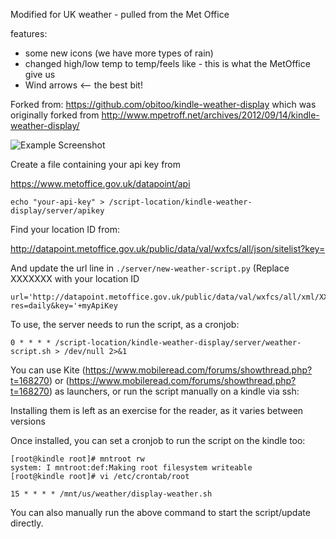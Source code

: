 Modified for UK weather - pulled from the Met Office

features:
   - some new icons (we have more types of rain) 
   - changed high/low temp to temp/feels like - this is what the MetOffice give us
   - Wind arrows <-- the best bit!
   

Forked from:
https://github.com/obitoo/kindle-weather-display which was originally forked from http://www.mpetroff.net/archives/2012/09/14/kindle-weather-display/

![Example Screenshot](https://raw.githubusercontent.com/obitoo/kindle-weather-display/master/screenshots/weather-winds.png)

Create a file containing your api key from 

https://www.metoffice.gov.uk/datapoint/api

```
echo "your-api-key" > /script-location/kindle-weather-display/server/apikey
```

Find your location ID from:

http://datapoint.metoffice.gov.uk/public/data/val/wxfcs/all/json/sitelist?key=<put your api key here>

And update the url line in `./server/new-weather-script.py` (Replace XXXXXXX with your location ID

```
url='http://datapoint.metoffice.gov.uk/public/data/val/wxfcs/all/xml/XXXXXX?res=daily&key='+myApiKey
```

To use,	the server needs to run	the script, as a cronjob:

```
0 * * * * /script-location/kindle-weather-display/server/weather-script.sh > /dev/null 2>&1
```

You can use Kite (https://www.mobileread.com/forums/showthread.php?t=168270) or (https://www.mobileread.com/forums/showthread.php?t=168270) as launchers, or run the script manually on a kindle via ssh:

Installing them is left as an exercise for the reader, as it varies between versions

Once installed, you can set a cronjob to run the script on the kindle too:

```
[root@kindle root]# mntroot rw
system: I mntroot:def:Making root filesystem writeable
[root@kindle root]# vi /etc/crontab/root 

15 * * * * /mnt/us/weather/display-weather.sh
```

You can also manually run the above command to start the script/update directly.
